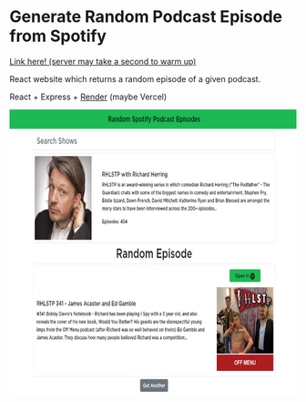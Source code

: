# Generate Random Podcast Episode from Spotify

[Link here! (server may take a second to warm up)](https://spotifypodcastrandomiser.onrender.com/)

React website which returns a random episode of a given podcast.

React + Express + [Render](https://render.com/) (maybe Vercel)

<img src="./images/main.png" height=500/>
